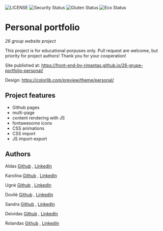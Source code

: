 ![LICENSE](https://img.shields.io/badge/license-MIT-blue.svg?style=flat-square)
![Security Status](https://img.shields.io/security-headers?label=Security&url=https%3A%2F%2Fgithub.com&style=flat-square)
![Gluten Status](https://img.shields.io/badge/Gluten-Free-green.svg)
![Eco Status](https://img.shields.io/badge/ECO-Friendly-green.svg)

# Personal portfolio

_26 group website project_

This project is for educational porpuses only. Pull request are welcome, but priority for project authors! Thank you for your cooperation!

Site published at: https://front-end-by-rimantas.github.io/26-grupe-portfolio-personal/

Design: https://colorlib.com/preview/theme/personal/

## Project features

- Github pages
- multi-page
- content rendering with JS
- fontawesome icons
- CSS animations
- CSS import
- JS import-export


## Authors

Aldas [Github](https://github.com/aldask) , [LinkedIn](linkedin.com/in/aldevinas-k-2ab99b1b4)

Karolina [Github](https://github.com/baekarolina) , [LinkedIn](linkedin.com/in/karolina-jagminaitė-079a55165)

Ugnė [Github](https://github.com/Uugne) , [LinkedIn](linkedin.com/in/ugne-kurkyte)

Dovilė [Github](https://github.com/Kerbelyte) , [LinkedIn](linkedin.com/in/dovilė-kerbelytė-66634a162)

Sandra [Github](https://github.com/lazauninke) , [LinkedIn](linkedin.com/in/sandra-jonikaitė-lažauninkė-7061b9157)

Deividas [Github](https://github.com/dgdeivis) , [LinkedIn](linkedin.com/in/deividas-galdikas-2a440a173)

Rolandas [Github](https://github.com/NikkeiR) , [LinkedIn](linkedin.com/in/rolandas-urnikis-a9943420a)